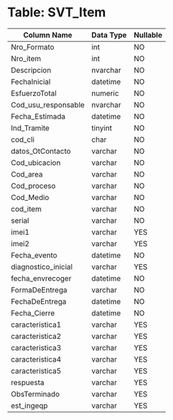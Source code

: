 # Table: SVT_Item

| Column Name | Data Type | Nullable |
|-------------|-----------|----------|
| Nro_Formato | int | NO |
| Nro_item | int | NO |
| Descripcion | nvarchar | NO |
| FechaInicial | datetime | NO |
| EsfuerzoTotal | numeric | NO |
| Cod_usu_responsable | nvarchar | NO |
| Fecha_Estimada | datetime | NO |
| Ind_Tramite | tinyint | NO |
| cod_cli | char | NO |
| datos_OtContacto | varchar | NO |
| Cod_ubicacion | varchar | NO |
| Cod_area | varchar | NO |
| Cod_proceso | varchar | NO |
| Cod_Medio | varchar | NO |
| cod_item | varchar | NO |
| serial | varchar | NO |
| imei1 | varchar | YES |
| imei2 | varchar | YES |
| Fecha_evento | datetime | NO |
| diagnostico_inicial | varchar | YES |
| fecha_envrecoger | datetime | NO |
| FormaDeEntrega | varchar | NO |
| FechaDeEntrega | datetime | NO |
| Fecha_Cierre | datetime | NO |
| caracteristica1 | varchar | YES |
| caracteristica2 | varchar | YES |
| caracteristica3 | varchar | YES |
| caracteristica4 | varchar | YES |
| caracteristica5 | varchar | YES |
| respuesta | varchar | YES |
| ObsTerminado | varchar | YES |
| est_ingeqp | varchar | YES |
